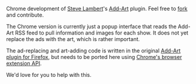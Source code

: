 Chrome development of [Steve Lambert][1]'s [Add-Art][2] plugin. Feel free to [fork][3] and contribute.

The Chrome version is currently just a popup interface that reads the Add-Art RSS feed to pull information and images for each show. It does not yet replace the ads with the art, which is rather important.

The ad-replacing and art-adding code is written in the original [Add-Art plugin for Firefox][2], but needs to be ported here using [Chrome's browser extension API][4].

We'd love for you to help with this.

[1]: http://visitsteve.com
[2]: http://github.com/slambert/add-art
[3]: https://github.com/coreytegeler/Add-Art-chrome/fork
[4]: https://developer.chrome.com/extensions

